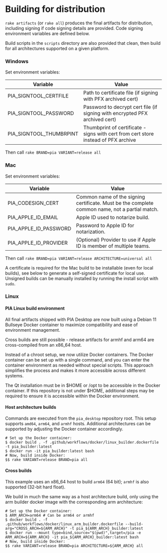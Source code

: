 # Building for distribution

`rake artifacts` (or `rake all`) produces the final artifacts for distribution, including signing if code signing details are provided.  Code signing environment variables are defined below.

Build scripts in the `scripts` directory are also provided that clean, then build for all architectures supported on a given platform.

###  Windows

Set environment variables:

| Variable | Value |
|----------|-------|
| PIA_SIGNTOOL_CERTFILE | Path to certificate file (if signing with PFX archived cert) |
| PIA_SIGNTOOL_PASSWORD | Password to decrypt cert file (if signing with encrypted PFX archived cert) |
| PIA_SIGNTOOL_THUMBRPINT | Thumbprint of certificate - signs with cert from cert store instead of PFX archive |

Then call `rake BRAND=pia VARIANT=release all`

### Mac

Set environment variables:

| Variable | Value |
|----------|-------|
| PIA_CODESIGN_CERT | Common name of the signing certificate.  Must be the complete common name, not a partial match. |
| PIA_APPLE_ID_EMAIL | Apple ID used to notarize build. |
| PIA_APPLE_ID_PASSWORD | Password to Apple ID for notarization. |
| PIA_APPLE_ID_PROVIDER | (Optional) Provider to use if Apple ID is member of multiple teams. |

Then call `rake BRAND=pia VARIANT=release ARCHITECTURE=universal all`

A certificate is required for the Mac build to be installable (even for local builds), see below to generate a self-signed certificate for local use.  Unsigned builds can be manually installed by running the install script with `sudo`.

### Linux

#### PIA Linux build environment

All final artifacts shipped with PIA Desktop are now built using a Debian 11 Bullseye Docker container to maximize compatibility and ease of environment management.

Cross builds are still possible - release artifacts for armhf and arm64 are cross-compiled from an x86_64 host.

Instead of a chroot setup, we now utilize Docker containers. The Docker container can be set up with a single command, and you can enter the container environment as needed without special scripts. This approach simplifies the process and makes it more accessible across different systems.

The Qt installation must be in $HOME or /opt to be accessible in the Docker container. If this repository is not under $HOME, additional steps may be required to ensure it is accessible within the Docker environment.

#### Host architecture builds

Commands are executed from the `pia_desktop` repository root.
This setup supports `amd64`, `arm64`, and `armhf` hosts.
Additional architectures can be supported by adjusting the Docker container accordingly.

```shell
# Set up the Docker container:
$ docker build . -f .github/workflows/docker/linux_builder.dockerfile -t pia_builder:latest
$ docker run -it pia_builder:latest bash
# Now, build inside Docker:
$$ rake VARIANT=release BRAND=pia all
```

#### Cross builds

This example uses an x86_64 host to build `arm64` (64 bit); `armhf` is also supported (32-bit hard float).

We build in much the same way as a host architecture build, only using the arm builder docker image with the corresponding arm architecture:

```shell
# Set up the Docker container:
$ ARM_ARCH=arm64 # Can be arm64 or armhf
$ docker build . -f .github/workflows/docker/linux_arm_builder.dockerfile --build-arg="CROSS_ARCH=${ARM_ARCH}" -t pia_${ARM_ARCH}_builder:latest
$ docker run --mount type=bind,source="$(pwd)",target=/pia -e ARM_ARCH=${ARM_ARCH} -it pia_${ARM_ARCH}_builder:latest bash
# Now, build inside Docker:
$$ rake VARIANT=release BRAND=pia ARCHITECTURE=${ARM_ARCH} all
```

